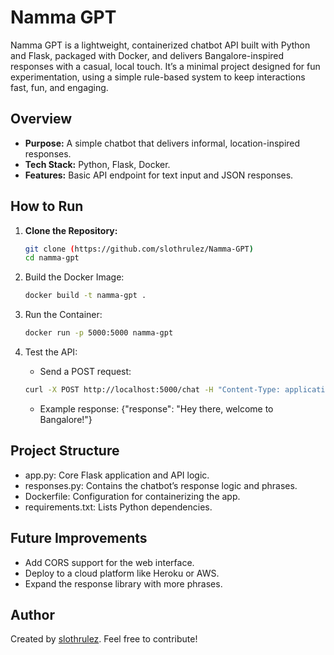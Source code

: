 # Namma GPT

Namma GPT is a lightweight, containerized chatbot API built with Python and Flask, packaged with Docker, and delivers Bangalore-inspired responses with a casual, local touch. It’s a minimal project designed for fun experimentation, using a simple rule-based system to keep interactions fast, fun, and engaging.

## Overview
- **Purpose:** A simple chatbot that delivers informal, location-inspired responses.
- **Tech Stack:** Python, Flask, Docker.
- **Features:** Basic API endpoint for text input and JSON responses.

## How to Run
1. **Clone the Repository:**
   ```bash
   git clone (https://github.com/slothrulez/Namma-GPT)
   cd namma-gpt
   ```
2. Build the Docker Image:   
   ```bash
   docker build -t namma-gpt .
   ```

3. Run the Container:
   ```bash
   docker run -p 5000:5000 namma-gpt
   ```

4. Test the API:
   * Send a POST request:
   ```bash
   curl -X POST http://localhost:5000/chat -H "Content-Type: application/json" -d '{"message": "hi"}'
   ```
   * Example response: {"response": "Hey there, welcome to Bangalore!"}

## Project Structure

  * app.py: Core Flask application and API logic.
  * responses.py: Contains the chatbot’s response logic and phrases.
  * Dockerfile: Configuration for containerizing the app.
  * requirements.txt: Lists Python dependencies.
    
## Future Improvements
  * Add CORS support for the web interface.
  * Deploy to a cloud platform like Heroku or AWS.
  * Expand the response library with more phrases.

## Author
Created by [slothrulez](https://github.com/slothrulez). Feel free to contribute!    
   
